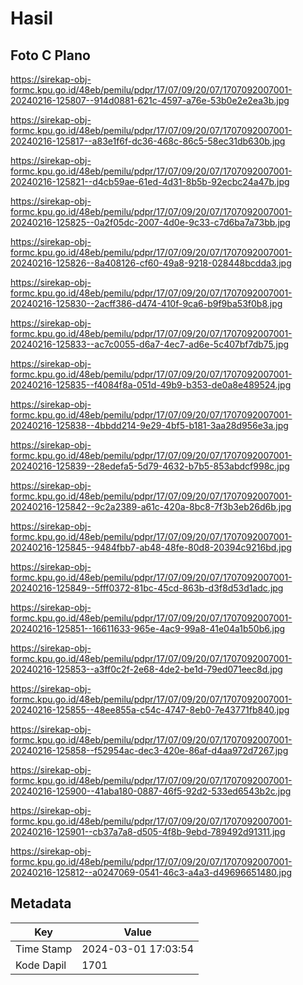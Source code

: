 # Hasil

## Foto C Plano

https://sirekap-obj-formc.kpu.go.id/48eb/pemilu/pdpr/17/07/09/20/07/1707092007001-20240216-125807--914d0881-621c-4597-a76e-53b0e2e2ea3b.jpg

https://sirekap-obj-formc.kpu.go.id/48eb/pemilu/pdpr/17/07/09/20/07/1707092007001-20240216-125817--a83e1f6f-dc36-468c-86c5-58ec31db630b.jpg

https://sirekap-obj-formc.kpu.go.id/48eb/pemilu/pdpr/17/07/09/20/07/1707092007001-20240216-125821--d4cb59ae-61ed-4d31-8b5b-92ecbc24a47b.jpg

https://sirekap-obj-formc.kpu.go.id/48eb/pemilu/pdpr/17/07/09/20/07/1707092007001-20240216-125825--0a2f05dc-2007-4d0e-9c33-c7d6ba7a73bb.jpg

https://sirekap-obj-formc.kpu.go.id/48eb/pemilu/pdpr/17/07/09/20/07/1707092007001-20240216-125826--8a408126-cf60-49a8-9218-028448bcdda3.jpg

https://sirekap-obj-formc.kpu.go.id/48eb/pemilu/pdpr/17/07/09/20/07/1707092007001-20240216-125830--2acff386-d474-410f-9ca6-b9f9ba53f0b8.jpg

https://sirekap-obj-formc.kpu.go.id/48eb/pemilu/pdpr/17/07/09/20/07/1707092007001-20240216-125833--ac7c0055-d6a7-4ec7-ad6e-5c407bf7db75.jpg

https://sirekap-obj-formc.kpu.go.id/48eb/pemilu/pdpr/17/07/09/20/07/1707092007001-20240216-125835--f4084f8a-051d-49b9-b353-de0a8e489524.jpg

https://sirekap-obj-formc.kpu.go.id/48eb/pemilu/pdpr/17/07/09/20/07/1707092007001-20240216-125838--4bbdd214-9e29-4bf5-b181-3aa28d956e3a.jpg

https://sirekap-obj-formc.kpu.go.id/48eb/pemilu/pdpr/17/07/09/20/07/1707092007001-20240216-125839--28edefa5-5d79-4632-b7b5-853abdcf998c.jpg

https://sirekap-obj-formc.kpu.go.id/48eb/pemilu/pdpr/17/07/09/20/07/1707092007001-20240216-125842--9c2a2389-a61c-420a-8bc8-7f3b3eb26d6b.jpg

https://sirekap-obj-formc.kpu.go.id/48eb/pemilu/pdpr/17/07/09/20/07/1707092007001-20240216-125845--9484fbb7-ab48-48fe-80d8-20394c9216bd.jpg

https://sirekap-obj-formc.kpu.go.id/48eb/pemilu/pdpr/17/07/09/20/07/1707092007001-20240216-125849--5fff0372-81bc-45cd-863b-d3f8d53d1adc.jpg

https://sirekap-obj-formc.kpu.go.id/48eb/pemilu/pdpr/17/07/09/20/07/1707092007001-20240216-125851--16611633-965e-4ac9-99a8-41e04a1b50b6.jpg

https://sirekap-obj-formc.kpu.go.id/48eb/pemilu/pdpr/17/07/09/20/07/1707092007001-20240216-125853--a3ff0c2f-2e68-4de2-be1d-79ed071eec8d.jpg

https://sirekap-obj-formc.kpu.go.id/48eb/pemilu/pdpr/17/07/09/20/07/1707092007001-20240216-125855--48ee855a-c54c-4747-8eb0-7e43771fb840.jpg

https://sirekap-obj-formc.kpu.go.id/48eb/pemilu/pdpr/17/07/09/20/07/1707092007001-20240216-125858--f52954ac-dec3-420e-86af-d4aa972d7267.jpg

https://sirekap-obj-formc.kpu.go.id/48eb/pemilu/pdpr/17/07/09/20/07/1707092007001-20240216-125900--41aba180-0887-46f5-92d2-533ed6543b2c.jpg

https://sirekap-obj-formc.kpu.go.id/48eb/pemilu/pdpr/17/07/09/20/07/1707092007001-20240216-125901--cb37a7a8-d505-4f8b-9ebd-789492d91311.jpg

https://sirekap-obj-formc.kpu.go.id/48eb/pemilu/pdpr/17/07/09/20/07/1707092007001-20240216-125812--a0247069-0541-46c3-a4a3-d49696651480.jpg


## Metadata

| Key        | Value               |
| ---------- | ------------------- |
| Time Stamp | 2024-03-01 17:03:54 |
| Kode Dapil | 1701                |



